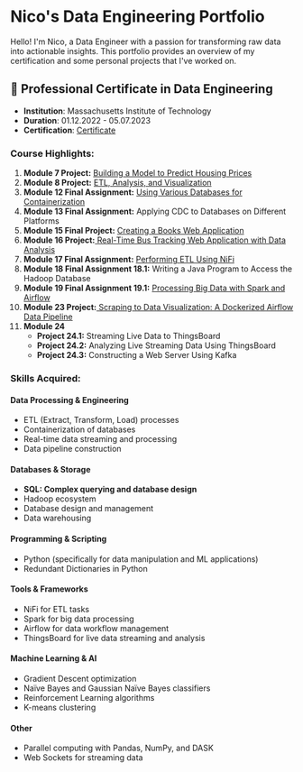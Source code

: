 # Nico's Data Engineering Portfolio

Hello! I'm Nico, a Data Engineer with a passion for transforming raw data into actionable insights. This portfolio provides an overview of my certification and some personal projects that I've worked on.

## 📜 Professional Certificate in Data Engineering

- **Institution**: Massachusetts Institute of Technology 
- **Duration**: 01.12.2022 - 05.07.2023
- **Certification**: [Certificate](https://certificates.emeritus.org/1e082e18-9679-4e2c-ad05-a131eb8cc56b)

### Course Highlights: 



<ol>
    <li><strong>Module 7 Project:</strong> <a href="https://nicolagg.github.io/Data_Engineering_Certificate/Project_7_Housing_Price_Prediction/">Building a Model to Predict Housing Prices</a></li>
    <li><strong>Module 8 Project:</strong>  <a href="https://nicolagg.github.io/Data_Engineering_Certificate/Project_8_ETL_on_Monthly_Retail_Trade_Survey_data/">ETL, Analysis, and Visualization</a></li>
    <li><strong>Module 12 Final Assignment:</strong> <a href="https://nicolagg.github.io/Data_Engineering_Certificate/Module_12_Databases_Containerization/"> Using Various Databases for Containerization</a></li>
    <li><strong>Module 13 Final Assignment:</strong> Applying CDC to Databases on Different Platforms</li>
    <li><strong>Module 15 Final Project:</strong> <a href="https://nicolagg.github.io/Data_Engineering_Certificate/Project_15 Creating a Books Web Application"> Creating a Books Web Application</a></li>
    <li><strong>Module 16 Project:</strong><a href="https://nicolagg.github.io/Data_Engineering_Certificate/Modul_16_Real-Time_Bus_Tracking_Web_Application"> Real-Time Bus Tracking Web Application with Data Analysis</a></li>
    <li><strong>Module 17 Final Assignment:</strong> <a href="https://nicolagg.github.io/Data_Engineering_Certificate/Module_17_Performing_ETL_Using_NiFi/"> Performing ETL Using NiFi</a></li>
    <li><strong>Module 18 Final Assignment 18.1:</strong> Writing a Java Program to Access the Hadoop Database</li>
    <li><strong>Module 19 Final Assignment 19.1:</strong> <a href="https://nicolagg.github.io/Data_Engineering_Certificate/Module_19_Processing_Big_Data/">Processing Big Data with Spark and Airflow
</a></li>
 <!---     <li>
      <strong>Module 20:</strong> Introduction to Machine Learning and Advanced Probability
        <ul style="margin-top:0; margin-bottom:0;">
            <li><strong>Activity 20.1:</strong> Optimizing Gradient Descent Using Learning Rates</li>
            <li><strong>Activity 20.2:</strong> Using Python for Spam Detection</li>
            <li><strong>Final Assignment 20.1:</strong> Implementing Naïve Bayes and Gaussian Naïve Bayes Classifiers</li>
        </ul>
    </li>
    <li><strong>Module 21 Final Assignment:</strong> Implementing the K-means Algorithm and Reinforcement Learning Algorithm (180:00)</li>
    <li>
        <strong>Module 22:</strong> Processing and Streaming Big Data
        <ul style="margin-top:0; margin-bottom:0;">
            <li><strong>Final Assignment 22.1:</strong> Part 1: Parallel Computing with Pandas, NumPy, and DASK</li>
            <li><strong>Final Assignment 22.2:</strong> Part 2: Streaming Data Using Web Sockets</li>
        </ul>
    </li> --->
    <li><strong>Module 23 Project:</strong><a href="https://nicolagg.github.io/Data_Engineering_Certificate/Projet23_Scraping_to_Data Visualization_A_Dockerized_Airflow_Data_Pipeline">  Scraping to Data Visualization: A Dockerized Airflow Data Pipeline</a></li>
    <li>
        <strong>Module 24</strong>
        <ul style="margin-top:0; margin-bottom:0;">
            <li><strong>Project 24.1:</strong> Streaming Live Data to ThingsBoard</li>
            <li><strong>Project 24.2:</strong> Analyzing Live Streaming Data Using ThingsBoard</li>
            <li><strong>Project 24.3:</strong> Constructing a Web Server Using Kafka</li>
        </ul>
    </li>
</ol>


### Skills Acquired:

#### Data Processing & Engineering
- ETL (Extract, Transform, Load) processes
- Containerization of databases
- Real-time data streaming and processing
- Data pipeline construction

#### Databases & Storage
- **SQL: Complex querying and database design**
- Hadoop ecosystem
- Database design and management
- Data warehousing

#### Programming & Scripting
- Python (specifically for data manipulation and ML applications)
- Redundant Dictionaries in Python

#### Tools & Frameworks
- NiFi for ETL tasks
- Spark for big data processing
- Airflow for data workflow management
- ThingsBoard for live data streaming and analysis

#### Machine Learning & AI
- Gradient Descent optimization
- Naïve Bayes and Gaussian Naïve Bayes classifiers
- Reinforcement Learning algorithms
- K-means clustering

#### Other
- Parallel computing with Pandas, NumPy, and DASK
- Web Sockets for streaming data

<!--- This is an HTML comment in Markdown
## 🛠 Personal Projects

### 1. [Project 1 Name]


### 2. [Project 2 Name]


## 📫 Contact Me

Feel free to reach out to me for collaboration, questions, or just a chat!


- **LinkedIn**: [Nicolas Lagger](https://www.linkedin.com/in/nicolas-lagger-1b2a9526a/)


---

👨‍💻 Thank you for visiting my portfolio. Star this repo if you found it interesting!
